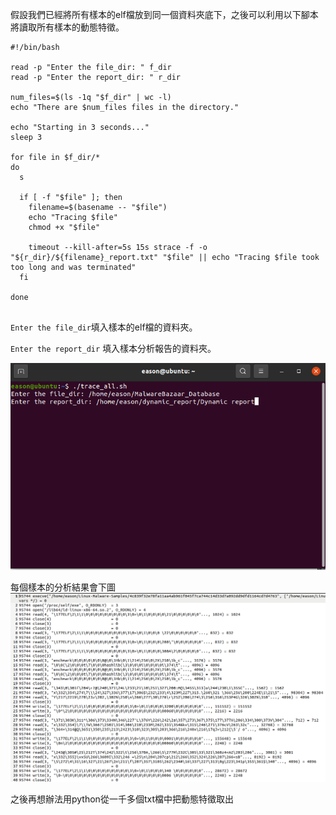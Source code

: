 假設我們已經將所有樣本的elf檔放到同一個資料夾底下，之後可以利用以下腳本將讀取所有樣本的動態特徵。

```
#!/bin/bash

read -p "Enter the file_dir: " f_dir
read -p "Enter the report_dir: " r_dir

num_files=$(ls -1q "$f_dir" | wc -l)
echo "There are $num_files files in the directory."

echo "Starting in 3 seconds..."
sleep 3

for file in $f_dir/*
do
  s
  
  if [ -f "$file" ]; then
    filename=$(basename -- "$file")
    echo "Tracing $file"
    chmod +x "$file"
    
    timeout --kill-after=5s 15s strace -f -o "${r_dir}/${filename}_report.txt" "$file" || echo "Tracing $file took too long and was terminated"
  fi
  
done


```
`Enter the file_dir`填入樣本的elf檔的資料夾。 

`Enter the report_dir` 填入樣本分析報告的資料夾。

![](https://github.com/Potassium-chromate/COMPUTER-PROJECT-DESIGN/blob/main/picture/strace.png)

每個樣本的分析結果會下圖
![](https://github.com/Potassium-chromate/COMPUTER-PROJECT-DESIGN/blob/main/picture/strace_report.png)

之後再想辦法用python從一千多個txt檔中把動態特徵取出
